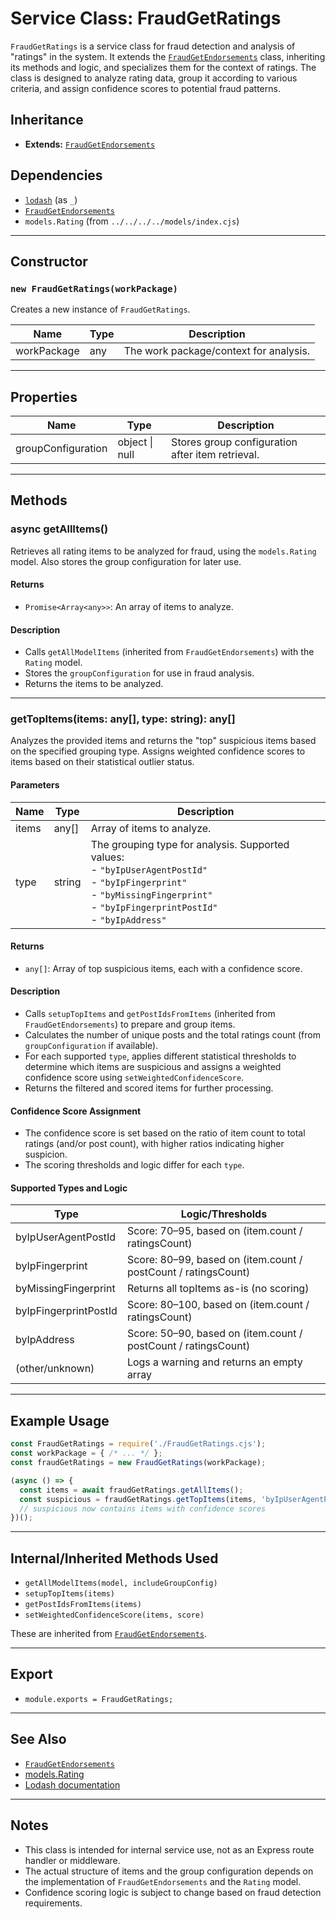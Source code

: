 # Service Class: FraudGetRatings

`FraudGetRatings` is a service class for fraud detection and analysis of "ratings" in the system. It extends the [`FraudGetEndorsements`](./FraudGetEndorsements.md) class, inheriting its methods and logic, and specializes them for the context of ratings. The class is designed to analyze rating data, group it according to various criteria, and assign confidence scores to potential fraud patterns.

## Inheritance

- **Extends:** [`FraudGetEndorsements`](./FraudGetEndorsements.md)

## Dependencies

- [`lodash`](https://lodash.com/) (as `_`)
- [`FraudGetEndorsements`](./FraudGetEndorsements.md)
- `models.Rating` (from `../../../../models/index.cjs`)

---

## Constructor

### `new FraudGetRatings(workPackage)`

Creates a new instance of `FraudGetRatings`.

| Name        | Type     | Description                        |
|-------------|----------|------------------------------------|
| workPackage | any      | The work package/context for analysis. |

---

## Properties

| Name               | Type   | Description                                      |
|--------------------|--------|--------------------------------------------------|
| groupConfiguration | object \| null | Stores group configuration after item retrieval. |

---

## Methods

### async getAllItems()

Retrieves all rating items to be analyzed for fraud, using the `models.Rating` model. Also stores the group configuration for later use.

#### Returns

- `Promise<Array<any>>`: An array of items to analyze.

#### Description

- Calls `getAllModelItems` (inherited from `FraudGetEndorsements`) with the `Rating` model.
- Stores the `groupConfiguration` for use in fraud analysis.
- Returns the items to be analyzed.

---

### getTopItems(items: any[], type: string): any[]

Analyzes the provided items and returns the "top" suspicious items based on the specified grouping type. Assigns weighted confidence scores to items based on their statistical outlier status.

#### Parameters

| Name  | Type     | Description                                      |
|-------|----------|--------------------------------------------------|
| items | any[]    | Array of items to analyze.                       |
| type  | string   | The grouping type for analysis. Supported values:<br>- `"byIpUserAgentPostId"`<br>- `"byIpFingerprint"`<br>- `"byMissingFingerprint"`<br>- `"byIpFingerprintPostId"`<br>- `"byIpAddress"` |

#### Returns

- `any[]`: Array of top suspicious items, each with a confidence score.

#### Description

- Calls `setupTopItems` and `getPostIdsFromItems` (inherited from `FraudGetEndorsements`) to prepare and group items.
- Calculates the number of unique posts and the total ratings count (from `groupConfiguration` if available).
- For each supported `type`, applies different statistical thresholds to determine which items are suspicious and assigns a weighted confidence score using `setWeightedConfidenceScore`.
- Returns the filtered and scored items for further processing.

#### Confidence Score Assignment

- The confidence score is set based on the ratio of item count to total ratings (and/or post count), with higher ratios indicating higher suspicion.
- The scoring thresholds and logic differ for each `type`.

#### Supported Types and Logic

| Type                    | Logic/Thresholds                                                                                 |
|-------------------------|--------------------------------------------------------------------------------------------------|
| byIpUserAgentPostId     | Score: 70–95, based on (item.count / ratingsCount)                                               |
| byIpFingerprint         | Score: 80–99, based on (item.count / postCount / ratingsCount)                                   |
| byMissingFingerprint    | Returns all topItems as-is (no scoring)                                                          |
| byIpFingerprintPostId   | Score: 80–100, based on (item.count / ratingsCount)                                              |
| byIpAddress             | Score: 50–90, based on (item.count / postCount / ratingsCount)                                   |
| (other/unknown)         | Logs a warning and returns an empty array                                                        |

---

## Example Usage

```javascript
const FraudGetRatings = require('./FraudGetRatings.cjs');
const workPackage = { /* ... */ };
const fraudGetRatings = new FraudGetRatings(workPackage);

(async () => {
  const items = await fraudGetRatings.getAllItems();
  const suspicious = fraudGetRatings.getTopItems(items, 'byIpUserAgentPostId');
  // suspicious now contains items with confidence scores
})();
```

---

## Internal/Inherited Methods Used

- `getAllModelItems(model, includeGroupConfig)`
- `setupTopItems(items)`
- `getPostIdsFromItems(items)`
- `setWeightedConfidenceScore(items, score)`

These are inherited from [`FraudGetEndorsements`](./FraudGetEndorsements.md).

---

## Export

- `module.exports = FraudGetRatings;`

---

## See Also

- [`FraudGetEndorsements`](./FraudGetEndorsements.md)
- [models.Rating](../../../../models/index.cjs)
- [Lodash documentation](https://lodash.com/)

---

## Notes

- This class is intended for internal service use, not as an Express route handler or middleware.
- The actual structure of items and the group configuration depends on the implementation of `FraudGetEndorsements` and the `Rating` model.
- Confidence scoring logic is subject to change based on fraud detection requirements.